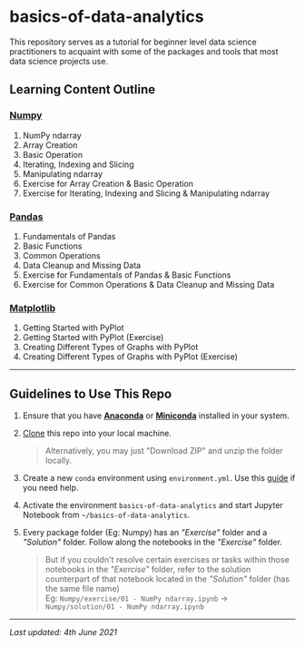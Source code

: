 # basics-of-data-analytics

This repository serves as a tutorial for beginner level data science practitioners to acquaint with some of the packages and tools that most data science projects use.<br>

## Learning Content Outline

### [**Numpy**](https://github.com/CertifaiAI/basics-of-data-analytics/tree/main/Numpy/exercise)
1. NumPy ndarray
2. Array Creation
3. Basic Operation
4. Iterating, Indexing and Slicing
5. Manipulating ndarray
6. Exercise for Array Creation & Basic Operation
7. Exercise for Iterating, Indexing and Slicing & Manipulating ndarray

### [**Pandas**](https://github.com/CertifaiAI/basics-of-data-analytics/tree/main/Pandas/Exercise)
1. Fundamentals of Pandas
2. Basic Functions
3. Common Operations
4. Data Cleanup and Missing Data
5. Exercise for Fundamentals of Pandas & Basic Functions
6. Exercise for Common Operations & Data Cleanup and Missing Data

### [**Matplotlib**](https://github.com/CertifaiAI/basics-of-data-analytics/tree/main/Matplotlib/Exercise)
1. Getting Started with PyPlot
2. Getting Started with PyPlot (Exercise)
3. Creating Different Types of Graphs with PyPlot
4. Creating Different Types of Graphs with PyPlot (Exercise)

<hr/>

## Guidelines to Use This Repo

1. Ensure that you have [**Anaconda**](https://docs.anaconda.com/anaconda/install/) or [**Miniconda**](https://docs.conda.io/en/latest/miniconda.html) installed in your system.
2. [Clone](https://docs.github.com/en/github/creating-cloning-and-archiving-repositories/cloning-a-repository-from-github/cloning-a-repository) this repo into your local machine.

    >   Alternatively, you may just "Download ZIP" and unzip the folder locally.

3. Create a new `conda` environment using `environment.yml`. Use this [guide](https://conda.io/projects/conda/en/latest/user-guide/tasks/manage-environments.html#creating-an-environment-from-an-environment-yml-file) if you need help.

4. Activate the environment `basics-of-data-analytics` and start Jupyter Notebook from `~/basics-of-data-analytics`.
5. Every package folder (Eg: Numpy) has an *"Exercise"* folder and a *"Solution"* folder. Follow along the notebooks in the *"Exercise"* folder. 

    >   But if you couldn't resolve certain exercises or tasks within those notebooks in the *"Exercise"* folder, refer to the solution counterpart of that notebook located in the *"Solution"* folder (has the same file name)<br/>
    >   Eg: `Numpy/exercise/01 - NumPy ndarray.ipynb` -> `Numpy/solution/01 - NumPy ndarray.ipynb`

<hr/>

*Last updated: 4th June 2021*<br>
